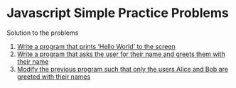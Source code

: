# Javascript Simple Practice Problems

Solution to the problems
1. [Write a program that prints ‘Hello World’ to the screen](solutions/problem1.js)
2. [Write a program that asks the user for their name and greets them with their name](solutions/problem2.js)
3. [Modify the previous program such that only the users Alice and Bob are greeted with their names](solutions/problem3.js)